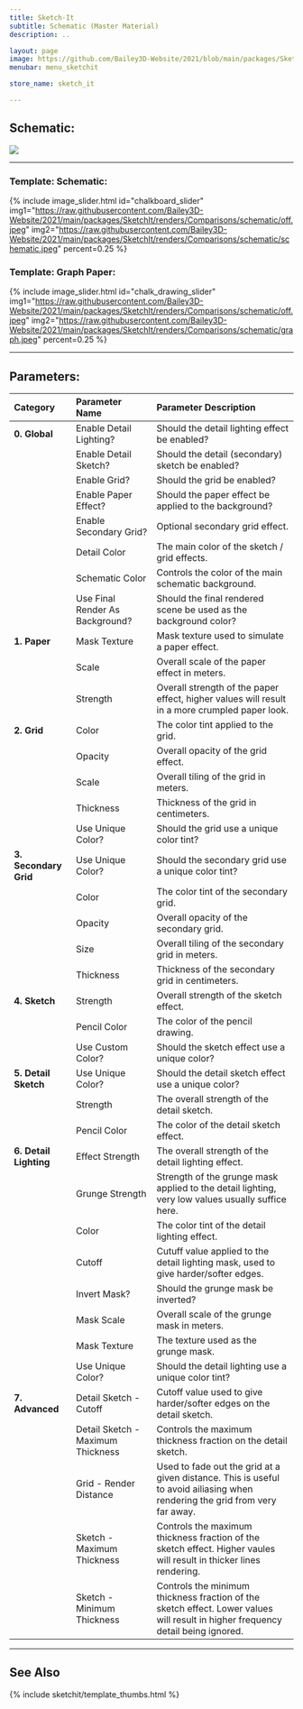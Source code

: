 ```yaml
---
title: Sketch-It
subtitle: Schematic (Master Material)
description: ..

layout: page
image: https://github.com/Bailey3D-Website/2021/blob/main/packages/SketchIt/banner.png?raw=true
menubar: menu_sketchit

store_name: sketch_it

---
```

## **Schematic:**

<img src="https://raw.githubusercontent.com/Bailey3D-Website/2021/main/packages/SketchIt/renders/Gifs/schematic.webp">

---

### **Template: Schematic:**
<section id="schematic"/>

{% include image_slider.html id="chalkboard_slider" img1="https://raw.githubusercontent.com/Bailey3D-Website/2021/main/packages/SketchIt/renders/Comparisons/schematic/off.jpeg" img2="https://raw.githubusercontent.com/Bailey3D-Website/2021/main/packages/SketchIt/renders/Comparisons/schematic/schematic.jpeg" percent=0.25 %}

### **Template: Graph Paper:**
<section id="graph_paper"/>

{% include image_slider.html id="chalk_drawing_slider" img1="https://raw.githubusercontent.com/Bailey3D-Website/2021/main/packages/SketchIt/renders/Comparisons/schematic/off.jpeg" img2="https://raw.githubusercontent.com/Bailey3D-Website/2021/main/packages/SketchIt/renders/Comparisons/schematic/graph.jpeg" percent=0.25 %}

---


## **Parameters:**

|<b>Category</b>|<b>Parameter Name</b>|<b>Parameter Description</b>|
|:---|:---|:---|
|<b>0. Global</b>|Enable Detail Lighting?|Should the detail lighting effect be enabled?|
||Enable Detail Sketch?|Should the detail (secondary) sketch be enabled?|
||Enable Grid?|Should the grid be enabled?|
||Enable Paper Effect?|Should the paper effect be applied to the background?|
||Enable Secondary Grid?|Optional secondary grid effect.|
||Detail Color|The main color of the sketch / grid effects.|
||Schematic Color|Controls the color of the main schematic background.|
||Use Final Render As Background?|Should the final rendered scene be used as the background color?|
|<b>1. Paper</b>|Mask Texture|Mask texture used to simulate a paper effect.|
||Scale|Overall scale of the paper effect in meters.|
||Strength|Overall strength of the paper effect, higher values will result in a more crumpled paper look.|
|<b>2. Grid</b>|Color|The color tint applied to the grid.|
||Opacity|Overall opacity of the grid effect.|
||Scale|Overall tiling of the grid in meters.|
||Thickness|Thickness of the grid in centimeters.|
||Use Unique Color?|Should the grid use a unique color tint?|
|<b>3. Secondary Grid</b>|Use Unique Color?|Should the secondary grid use a unique color tint?|
||Color|The color tint of the secondary grid.|
||Opacity|Overall opacity of the secondary grid.|
||Size|Overall tiling of the secondary grid in meters.|
||Thickness|Thickness of the secondary grid in centimeters.|
|<b>4. Sketch</b>|Strength|Overall strength of the sketch effect.|
||Pencil Color|The color of the pencil drawing.|
||Use Custom Color?|Should the sketch effect use a unique color?|
|<b>5. Detail Sketch</b>|Use Unique Color?|Should the detail sketch effect use a unique color?|
||Strength|The overall strength of the detail sketch.|
||Pencil Color|The color of the detail sketch effect.|
|<b>6. Detail Lighting</b>|Effect Strength|The overall strength of the detail lighting effect.|
||Grunge Strength|Strength of the grunge mask applied to the detail lighting, very low values usually suffice here.|
||Color|The color tint of the detail lighting effect.|
||Cutoff|Cutuff value applied to the detail lighting mask, used to give harder/softer edges.|
||Invert Mask?|Should the grunge mask be inverted?|
||Mask Scale|Overall scale of the grunge mask in meters.|
||Mask Texture|The texture used as the grunge mask.|
||Use Unique Color?|Should the detail lighting use a unique color tint?|
|<b>7. Advanced</b>|Detail Sketch - Cutoff|Cutoff value used to give harder/softer edges on the detail sketch.|
||Detail Sketch - Maximum Thickness|Controls the maximum thickness fraction on the detail sketch.|
||Grid - Render Distance|Used to fade out the grid at a given distance. This is useful to avoid ailiasing when rendering the grid from very far away.|
||Sketch - Maximum Thickness|Controls the maximum thickness fraction of the sketch effect. Higher vaules will result in thicker lines rendering.|
||Sketch - Minimum Thickness|Controls the minimum thickness fraction of the sketch effect. Lower values will result in higher frequency detail being ignored.|

---

<!--{% include carousel.html id="bit_depth_slider"
  img1="https://github.com/Bailey3D-Website/2021/blob/main/packages/SketchIt/renders/Schematic/Schematic_Trove.jpeg?raw=true"
  img2="https://github.com/Bailey3D-Website/2021/blob/main/packages/SketchIt/renders/Schematic/Graph_Rift.jpeg?raw=true"
  img3="https://github.com/Bailey3D-Website/2021/blob/main/packages/SketchIt/renders/Schematic/Graph_Vice.jpeg?raw=true"
  img4="https://github.com/Bailey3D-Website/2021/blob/main/packages/SketchIt/renders/Schematic/Schematic_Rift.jpeg?raw=true"
%}-->

## See Also

{% include sketchit/template_thumbs.html %}